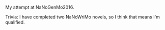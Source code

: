 My attempt at NaNoGenMo2016.

Trivia: I have completed two NaNoWriMo novels, so I think that means I'm qualified.